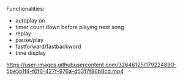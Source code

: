 Functionalities:
- autoplay on
- timer count down before playing next song
- replay
- pause/play
- fastforward/fastbackword
- time display


https://user-images.githubusercontent.com/32646125/179224890-5be5b1f4-f0f6-427f-976a-d5317f86b8cd.mp4

